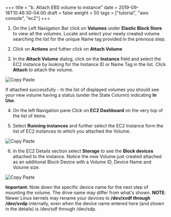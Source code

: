 +++
title = "b. Attach EBS volume to instance"
date = 2019-09-18T10:46:30-04:00
draft = false
weight = 50
tags = ["tutorial", "aws console", "ec2"]
+++

1.	On the Left Navigation Bar click on **Volumes** under **Elastic Block Store** to view all the volumes. Locate and select your newly created volume searching the list for the unique Name tag provided in the previous step.

2.	Click on **Actions** and futher click on **Attach Volume**

3.	In the **Attach Volume** dialog, click on the **Instance** field and select the EC2 instance by looking for the Instance ID or Name Tag in the list. Click **Attach** to attach the volume.

![Copy Paste](/images/hpc-aws-parallelcluster-workshop/EC2AttachVolume.png)

If attached successfully - In the list of displayed volumes you should see your new volume having a status (under the State Column) indicating **In Use**.

4.	On the left Navigation pane Click on  **EC2 Dashboard** on the very top of the list of items. 

5.	Select **Running instances** and further select the EC2 Instance form the list of EC2 instances to which you attached the Volume.

![Copy Paste](/images/hpc-aws-parallelcluster-workshop/EC2RunningInstances.png)
 

6.	In the EC2 Details section select **Storage** to see the **Block devices** attached to the instance. Notice the new Volume just created attached as an additional Block Device with a Volume ID, Device Name and Volume size.

![Copy Paste](/images/hpc-aws-parallelcluster-workshop/Ec2AttachedVolume.png)

**Important**: Note down the specific device name for the next step of mounting the volume. The drive name may differ from what's shown. **NOTE**: Newer Linux kernels may rename your devices to **/dev/xvdf through /dev/xvdp** internally, even when the device name entered here (and shown in the details) is /dev/sdf through /dev/sdp.
